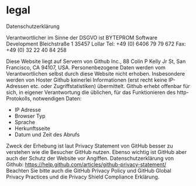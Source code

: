 # legal

Datenschutzerklärung

Verantwortlicher im Sinne der DSGVO ist
BYTEPROM Software Development
Bleichstraße 1
35457 Lollar
Tel: +49 (0) 6406 79 79 672
Fax: +49 (0) 32 22 40 84 258

Diese Website liegt auf Servern von Github Inc., 88 Colin P Kelly Jr St, San Francisco, CA 94107, USA.
Personenbezogene Daten werden vom Verantwortlichen selbst durch diese Website nicht erhoben. Insbesondere werden von Hoster Github keinerlei Informationen (erst recht keine IP-Adressen etc. oder Zugriffstatistiken) übermittelt.
Github erhebt offenbar für sich, in eigener Verantwortung die üblichen, für das Funktionieren des http-Protokolls, notwendigen Daten:
 - IP Adresse
 - Browser Typ
 - Sprache
 - Herkunftsseite
 - Datum und Zeit des Abrufs
 
Zweck der Erhebung ist laut Privacy Statement von GitHub besser zu verstehen wie die Besucher GitHub nutzen. Ebenso wichtig ist GitHub aber auch der Schutz der Website vor Angiffen.
Datenschutzerklärung von Github: https://help.github.com/articles/github-privacy-statement/
Beachten Sie bitte auch die GitHub Privacy Policy und GitHub Global Privacy Practices und die Privacy Shield Compliance Erklärung.
